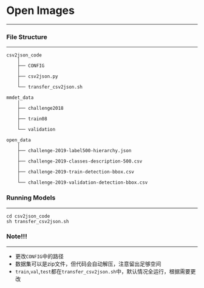 # Open Images

------



### File Structure

------

```
csv2json_code
    │
    ├── CONFIG
    │ 
    ├── csv2json.py
    │
    └── transfer_csv2json.sh

mmdet_data    
    │ 
    ├── challenge2018
    │
    ├── train08
    │
    └── validation
 
open_data    
    │ 
    ├── challenge-2019-label500-hierarchy.json
    │
    ├── challenge-2019-classes-description-500.csv
    │  
    ├── challenge-2019-train-detection-bbox.csv
    │
    └── challenge-2019-validation-detection-bbox.csv
```



### Running Models

------

```
cd csv2json_code
sh transfer_csv2json.sh
```



### Note!!!

------

- 更改`CONFIG`中的路径
- 数据集可以是zip文件，但代码会自动解压，注意留出足够空间
- `train`,`val`,`test`都在`transfer_csv2json.sh`中，默认情况全运行，根据需要更改

